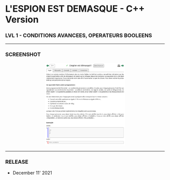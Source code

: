 # L'ESPION EST DEMASQUE - C++ Version
### LVL 1 - CONDITIONS AVANCEES, OPERATEURS BOOLEENS

---
### **SCREENSHOT**

<div align="center">
    <img
        src="https://github.com/Ayckinn/CPP/blob/main/FRANCE_IOI/LEVEL_01/7_Conditions_avancees_et_booleens/09_espion_demasque/todo.png"
        alt="DEMO"
        style="width:50%">
</div>

---
### **RELEASE**

- December 11' 2021